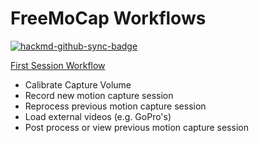 # FreeMoCap Workflows

[![hackmd-github-sync-badge](https://hackmd.io/bZseywhkRXqX6Q4a0zLzjw/badge)](https://hackmd.io/bZseywhkRXqX6Q4a0zLzjw)


[First Session Workflow](/ARRw5t0bS8WcYqgRhHT_jQ)
- Calibrate Capture Volume
- Record new motion capture session
- Reprocess previous motion capture session
- Load external videos (e.g. GoPro's)
- Post process or view previous motion capture session